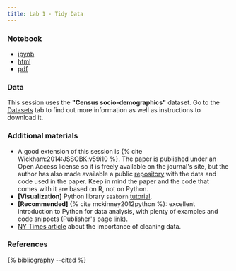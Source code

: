 ```yaml
---
title: Lab 1 - Tidy Data
---
```


### Notebook

- [ipynb](../content/labs/lab_01.ipynb)
- [html](../content/labs/lab_01.html)
- [pdf](../content/labs/lab_01.pdf)

### Data

This session uses the **"Census socio-demographics"** dataset. Go to the
[Datasets](../datasets.html) tab to find out more information as well as instructions to
download it.

### Additional materials

* A good extension of this session is {% cite Wickham:2014:JSSOBK:v59i10 %}. The
  paper is published under an Open Access license so it is freely available on
  the journal's site, but the author has also made available a public
  [repository](https://github.com/hadley/tidy-data) with the data and code
  used in the paper. Keep in mind the paper and the code that comes with it
  are based on R, not on Python.
* **[Visualization]** Python library `seaborn`
  [tutorial](http://stanford.edu/~mwaskom/software/seaborn/tutorial.html).
* **[Recommended]** {% cite mckinney2012python %}: excellent introduction to 
  Python for data analysis, with plenty of examples and code snippets
  (Publisher's page [link](http://shop.oreilly.com/product/0636920023784.do)).
* [NY Times
  article](http://www.nytimes.com/2014/08/18/technology/for-big-data-scientists-hurdle-to-insights-is-janitor-work.html?_r=0) about the importance of cleaning data.

### References

{% bibliography --cited %}

